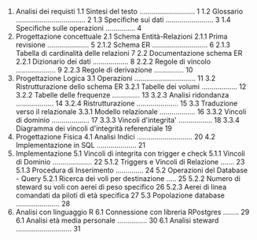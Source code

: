 1. Analisi dei requisti
   1.1 Sintesi del testo ............................ 1
   1.2 Glossario ................................... 2
   1.3 Specifiche sui dati ........................ 3
   1.4 Specifiche sulle operazioni ............... 4
2. Progettazione concettuale
   2.1 Schema Entità-Relazioni
   2.1.1 Prima revisione ..................... 5
   2.1.2 Schema ER ............................ 6
   2.1.3 Tabella di cardinalità delle relazioni 7
   2.2 Documentazione schema ER
   2.2.1 Dizionario dei dati .................. 8
   2.2.2 Regole di vincolo .................... 9
   2.2.3 Regole di derivazione ............... 10
3. Progettazione Logica
   3.1 Operazioni ............................... 11
   3.2 Ristrutturazione dello schema ER
   3.2.1 Tabelle dei volumi .................. 12
   3.2.2 Tabelle delle frequenze .............. 13
   3.2.3 Analisi ridondanza ................... 14
   3.2.4 Ristrutturazione ..................... 15
   3.3 Traduzione verso il relazionale
   3.3.1 Modello relazionale .................. 16
   3.3.2 Vincoli di dominio ................... 17
   3.3.3 Vincoli d'integrita' ................. 18
   3.3.4 Diagramma dei vincoli d'integrità referenziale 19
4. Progettazione Fisica
   4.1 Analisi Indici ............................ 20
   4.2 Implementazione in SQL .................... 21
5. Implementazione
   5.1 Vincoli di integrita con trigger e check
   5.1.1 Vincoli di Dominio .................... 22
   5.1.2 Triggers e Vincoli di Relazione ....... 23
   5.1.3 Procedura di Inserimento .............. 24
   5.2 Operazioni del Database - Query
   5.2.1 Ricerca dei voli per destinazione ..... 25
   5.2.2 Numero di steward su voli con aerei di peso specifico 26
   5.2.3 Aerei di linea comandati da piloti di età specifica 27
   5.3 Popolazione database ...................... 28
6. Analisi con linguaggio R
   6.1 Connessione con libreria RPostgres ........ 29
   6.1 Analisi età media personale ............... 30
   6.1 Analisi steward ............................ 31